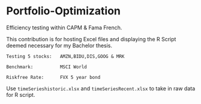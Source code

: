 # Portfolio-Optimization
Efficiency testing within CAPM &amp; Fama French.

This contribution is for hosting Excel files and displaying the R Script deemed necessary for my Bachelor thesis.

    Testing 5 stocks:   AMZN,BIDU,DIS,GOOG & MRK

    Benchmark:          MSCI World

    Riskfree Rate:      FVX 5 year bond


Use `timeSerieshistoric.xlsx` and `timeSeriesRecent.xlsx` to take in raw data for R script.
